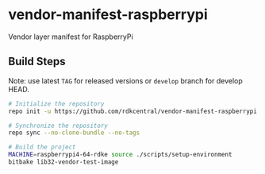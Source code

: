 # vendor-manifest-raspberrypi
Vendor layer manifest for RaspberryPi

## Build Steps
Note: use latest `TAG` for released versions or `develop` branch for develop HEAD.
```bash
# Initialize the repository
repo init -u https://github.com/rdkcentral/vendor-manifest-raspberrypi.git -m rdke-raspberrypi.xml -b develop

# Synchronize the repository
repo sync --no-clone-bundle --no-tags

# Build the project
MACHINE=raspberrypi4-64-rdke source ./scripts/setup-environment
bitbake lib32-vendor-test-image
```
